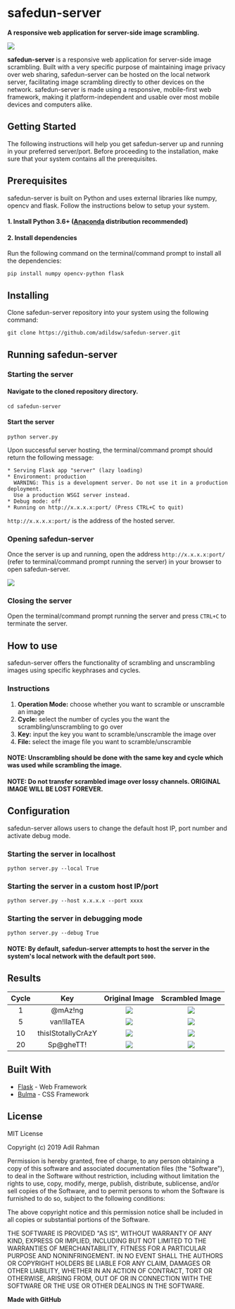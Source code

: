 # safedun-server
**A responsive web application for server-side image scrambling.**

<img align='center' src='https://github.com/adildsw/safedun-server/blob/master/assets/logo.png' />

<b>safedun-server</b> is a responsive web application for server-side image scrambling. Built with a very specific purpose of maintaining image privacy over web sharing, safedun-server can be hosted on the local network server, facilitating image scrambling directly to other devices on the network. safedun-server is made using a responsive, mobile-first web framework, making it platform-independent and usable over most mobile devices and computers alike.

## Getting Started
The following instructions will help you get safedun-server up and running in your preferred server/port. Before proceeding to the installation, make sure that your system contains all the prerequisites.

## Prerequisites
safedun-server is built on Python and uses external libraries like numpy, opencv and flask. Follow the instructions below to setup your system.

#### 1. Install Python 3.6+ ([Anaconda](https://www.anaconda.com/download/) distribution recommended)
#### 2. Install dependencies
Run the following command on the terminal/command prompt to install all the dependencies:
```
pip install numpy opencv-python flask
```

## Installing
Clone safedun-server repository into your system using the following command:
```
git clone https://github.com/adildsw/safedun-server.git
```

## Running safedun-server
### Starting the server
#### Navigate to the cloned repository directory.
```
cd safedun-server
```
#### Start the server
```
python server.py
```
Upon successful server hosting, the terminal/command prompt should return the following message:
```
* Serving Flask app "server" (lazy loading)
* Environment: production
  WARNING: This is a development server. Do not use it in a production deployment.
  Use a production WSGI server instead.
* Debug mode: off
* Running on http://x.x.x.x:port/ (Press CTRL+C to quit)
```
```http://x.x.x.x:port/``` is the address of the hosted server.

### Opening safedun-server
Once the server is up and running, open the address ```http://x.x.x.x:port/``` (refer to terminal/command prompt running the server) in your browser to open safedun-server.

<img src='https://github.com/adildsw/safedun-server/blob/master/assets/screen.png' />

### Closing the server
Open the terminal/command prompt running the server and press ```CTRL+C``` to terminate the server.

## How to use
safedun-server offers the functionality of scrambling and unscrambling images using specific keyphrases and cycles.
### Instructions
1. <b>Operation Mode:</b> choose whether you want to scramble or unscramble an image
2. <b>Cycle:</b> select the number of cycles you the want the scrambling/unscrambling to go over
3. <b>Key:</b> input the key you want to scramble/unscramble the image over
4. <b>File:</b> select the image file you want to scramble/unscramble

#### NOTE: Unscrambling should be done with the same key and cycle which was used while scrambling the image.
#### NOTE: Do not transfer scrambled image over lossy channels. ORIGINAL IMAGE WILL BE LOST FOREVER.

## Configuration
safedun-server allows users to change the default host IP, port number and activate debug mode.

### Starting the server in localhost
```
python server.py --local True
```

### Starting the server in a custom host IP/port
```
python server.py --host x.x.x.x --port xxxx
```

### Starting the server in debugging mode
```
python server.py --debug True
```

#### NOTE: By default, safedun-server attempts to host the server in the system's local network with the default port ```5000```.

## Results

  Cycle                    |  Key                      |  Original Image           |  Scrambled Image
:-------------------------:|:-------------------------:|:-------------------------:|:-------------------------:
1  |  @mAz!ng  |  ![](https://github.com/adildsw/safedun-server/blob/master/assets/1_@mAz!ng_input.png)  |  ![](https://github.com/adildsw/safedun-server/blob/master/assets/1_@mAz!ng_output.png)
5  |  van!llaTEA  |  ![](https://github.com/adildsw/safedun-server/blob/master/assets/5_van!llaTEA_input.png)  |  ![](https://github.com/adildsw/safedun-server/blob/master/assets/5_van!llaTEA_output.png)
10  |  thisIStotallyCrAzY  |  ![](https://github.com/adildsw/safedun-server/blob/master/assets/10_thisIStotallyCrAzY_input.png)  |  ![](https://github.com/adildsw/safedun-server/blob/master/assets/10_thisIStotallyCrAzY_output.png)
20  |  Sp@gheTT!  |  ![](https://github.com/adildsw/safedun-server/blob/master/assets/20_Sp@gheTT!_input.png)  |  ![](https://github.com/adildsw/safedun-server/blob/master/assets/20_Sp@gheTT!_output.png)

## Built With
* [Flask](https://palletsprojects.com/p/flask/) - Web Framework
* [Bulma](https://bulma.io) - CSS Framework

## License
MIT License

Copyright (c) 2019 Adil Rahman

Permission is hereby granted, free of charge, to any person obtaining a copy
of this software and associated documentation files (the "Software"), to deal
in the Software without restriction, including without limitation the rights
to use, copy, modify, merge, publish, distribute, sublicense, and/or sell
copies of the Software, and to permit persons to whom the Software is
furnished to do so, subject to the following conditions:

The above copyright notice and this permission notice shall be included in all
copies or substantial portions of the Software.

THE SOFTWARE IS PROVIDED "AS IS", WITHOUT WARRANTY OF ANY KIND, EXPRESS OR
IMPLIED, INCLUDING BUT NOT LIMITED TO THE WARRANTIES OF MERCHANTABILITY,
FITNESS FOR A PARTICULAR PURPOSE AND NONINFRINGEMENT. IN NO EVENT SHALL THE
AUTHORS OR COPYRIGHT HOLDERS BE LIABLE FOR ANY CLAIM, DAMAGES OR OTHER
LIABILITY, WHETHER IN AN ACTION OF CONTRACT, TORT OR OTHERWISE, ARISING FROM,
OUT OF OR IN CONNECTION WITH THE SOFTWARE OR THE USE OR OTHER DEALINGS IN THE
SOFTWARE.

**Made with GitHub**
